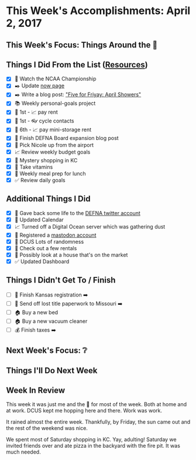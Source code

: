 # This Week's Accomplishments: April 2, 2017

## This Week's Focus: Things Around the :house_with_garden:

## Things I Did From the List ([Resources](resources.md))

- [x] :basketball: Watch the NCAA Championship
- [x] :black_nib: Update [now page](http://jefftriplett.com/now/)
- [x] :black_nib: Write a blog post: ["Five for Friyay: April Showers"](https://jefftriplett.com/2017/five-for-friyay-april-showers/)
- [x] :books: Weekly personal-goals project
- [x] :calendar: 1st - :chart_with_upwards_trend: pay rent
- [x] :calendar: 1st - :eyeglasses: cycle contacts
- [x] :calendar: 6th - :chart_with_upwards_trend: pay mini-storage rent
- [x] :calendar: Finish DEFNA Board expansion blog post
- [x] :car: Pick Nicole up from the airport
- [x] :chart_with_upwards_trend: Review weekly budget goals
- [x] :convenience_store: Mystery shopping in KC
- [x] :muscle: Take vitamins
- [x] :stew: Weekly meal prep for lunch
- [x] :white_check_mark: Review daily goals

## Additional Things I Did

- [x] :calendar: Gave back some life to the [DEFNA twitter account](https://twitter.com/defnado)
- [x] :calendar: Updated Calendar
- [x] :chart_with_upwards_trend: Turned off a Digital Ocean server which was gathering dust
- [x] :elephant: Registered a [mastodon account](https://mastodon.social/@webology)
- [x] :evergreen_tree: DCUS Lots of randomness
- [x] :house_with_garden: Check out a few rentals
- [x] :house_with_garden: Possibly look at a house that's on the market
- [x] :white_check_mark: Updated Dashboard

## Things I Didn't Get To / Finish

- [ ] :car: Finish Kansas registration :arrow_right:
- [ ] :car: Send off lost title paperwork to Missouri :arrow_right:
- [ ] :house: Buy a new bed
- [ ] :house: Buy a new vacuum cleaner
- [ ] :moneybag: Finish taxes :arrow_right:

## Next Week's Focus: :grey_question:

## Things I'll Do Next Week

## Week In Review

This week it was just me and the :dog: for most of the week. Both at home and at work. DCUS kept me hopping here and there. Work was work.

It rained almost the entire week. Thankfully, by Friday, the sun came out and the rest of the weekend was nice. 

We spent most of Saturday shopping in KC. Yay, adulting! Saturday we invited friends over and ate pizza in the backyard with the fire pit. It was much needed.
